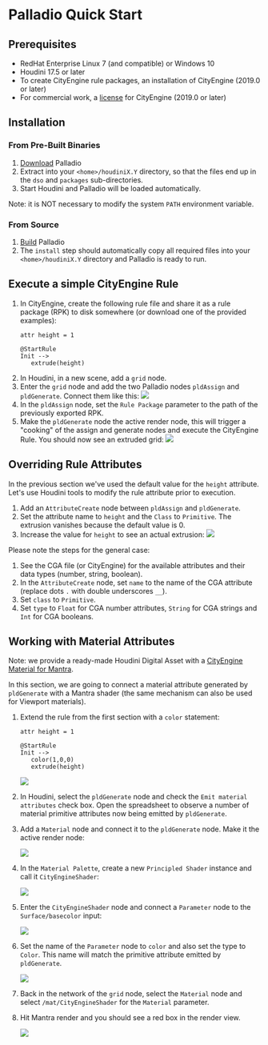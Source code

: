 # Palladio Quick Start


## Prerequisites

* RedHat Enterprise Linux 7 (and compatible) or Windows 10
* Houdini 17.5 or later
* To create CityEngine rule packages, an installation of CityEngine (2019.0 or later)
* For commercial work, a [license](https://esri.com/cityengine) for CityEngine (2019.0 or later)


## Installation

### From Pre-Built Binaries

1. [Download](https://esri.github.io/palladio/#downloads) Palladio 
1. Extract into your `<home>/houdiniX.Y` directory, so that the files end up in the `dso` and `packages` sub-directories.
1. Start Houdini and Palladio will be loaded automatically.

Note: it is NOT necessary to modify the system `PATH` environment variable.

### From Source

1. [Build](build.md) Palladio
1. The `install` step should automatically copy all required files into your `<home>/houdiniX.Y` directory and Palladio is ready to run.


## Execute a simple CityEngine Rule
    
1. In CityEngine, create the following rule file and share it as a rule package (RPK) to disk somewhere (or download one of the provided examples):
   ```
   attr height = 1
   
   @StartRule
   Init -->
      extrude(height)
   ```
1. In Houdini, in a new scene, add a ``grid`` node.
1. Enter the ``grid`` node and add the two Palladio nodes ``pldAssign`` and ``pldGenerate``. Connect them like this: ![](img/extrude01.png)
1. In the ``pldAssign`` node, set the ``Rule Package`` parameter to the path of the previously exported RPK.
1. Make the ``pldGenerate`` node the active render node, this will trigger a "cooking" of the assign and generate nodes and execute the CityEngine Rule. You should now see an extruded grid: ![](img/extrude02.png)

## Overriding Rule Attributes

In the previous section we've used the default value for the ``height`` attribute. Let's use Houdini tools to modify the rule attribute prior to execution.

1. Add an ``AttributeCreate`` node between ``pldAssign`` and ``pldGenerate``.
1. Set the attribute name to ``height`` and the ``Class`` to ``Primitive``. The extrusion vanishes because the default value is 0.
1. Increase the value for ``height`` to see an actual extrusion: ![](img/attribute02.png)

Please note the steps for the general case:
1. See the CGA file (or CityEngine) for the available attributes and their data types (number, string, boolean). 
1. In the ``AttributeCreate`` node, set ``name`` to the name of the CGA attribute (replace dots ``.`` with double underscores ``__``).
1. Set ``class`` to ``Primitive``.
1. Set ``type`` to ``Float`` for CGA number attributes, ``String`` for CGA strings and ``Int`` for CGA booleans.

## Working with Material Attributes

Note: we provide a ready-made Houdini Digital Asset with a [CityEngine Material for Mantra](https://github.com/Esri/palladio/releases/download/v1.6.1/PalladioCityEngineMaterial-v2.hdanc).

In this section, we are going to connect a material attribute generated by ``pldGenerate`` with a Mantra shader (the same mechanism can also be used for Viewport materials).

1. Extend the rule from the first section with a ``color`` statement:
    ```
    attr height = 1

    @StartRule
    Init -->
       color(1,0,0)
       extrude(height)
    ```
    ![](img/materials01.png) 
1. In Houdini, select the ``pldGenerate`` node and check the ``Emit material attributes`` check box. Open the spreadsheet to observe a number of material primitive attributes now being emitted by ``pldGenerate``.
1. Add a ``Material`` node and connect it to the ``pldGenerate`` node. Make it the active render node:
    
    ![](img/materials02.png)
1. In the ``Material Palette``, create a new ``Principled Shader`` instance and call it ``CityEngineShader``:

    ![](img/materials03.png)
1. Enter the ``CityEngineShader`` node and connect a ``Parameter`` node to the ``Surface/basecolor`` input:

    ![](img/materials04.png) 

1. Set the name of the ``Parameter`` node to ``color`` and also set the type to ``Color``. This name will match the primitive attribute emitted by ``pldGenerate``.

    ![](img/materials05.png)

1. Back in the network of the ``grid`` node, select the ``Material`` node and select ``/mat/CityEngineShader`` for the ``Material`` parameter.

1. Hit Mantra render and you should see a red box in the render view.

    ![](img/materials06.png)
